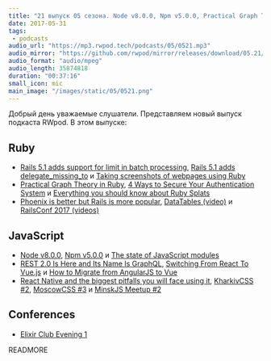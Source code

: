```yaml
---
title: "21 выпуск 05 сезона. Node v8.0.0, Npm v5.0.0, Practical Graph Theory in Ruby, DataTables, KharkivCSS #2, MoscowCSS #3 и прочее"
date: 2017-05-31
tags:
 - podcasts
audio_url: "https://mp3.rwpod.tech/podcasts/05/0521.mp3"
audio_mirror: "https://github.com/rwpod/mirror/releases/download/05.21/0521.mp3"
audio_format: "audio/mpeg"
audio_length: 35874818
duration: "00:37:16"
small_icon: mic
main_image: "/images/static/05/0521.png"
---
```


Добрый день уважаемые слушатели. Представляем новый выпуск подкаста RWpod. В этом выпуске:

## Ruby

 - [Rails 5.1 adds support for limit in batch processing](https://blog.bigbinary.com/2017/05/23/rails-5-1-adds-support-for-limit-in-batch-processing.html), [Rails 5.1 adds delegate_missing_to](http://blog.bigbinary.com/2017/05/30/rails-5-1-adds-delegate-missing-to.html) и [Taking screenshots of webpages using Ruby](http://blog.redpanthers.co/screenshots-using-ruby/)
 - [Practical Graph Theory in Ruby](http://www.blackbytes.info/2017/05/graph-theory-in-ruby/), [4 Ways to Secure Your Authentication System](https://ducktypelabs.com/4-ways-to-secure-authentication/) и [Everything you should know about Ruby Splats](https://alexcastano.com/everything-about-ruby-splats/)
 - [Phoenix is better but Rails is more popular](https://hackernoon.com/phoenix-is-better-but-rails-is-more-popular-8975d5e68879), [DataTables (video)](https://www.driftingruby.com/episodes/datatables) и [RailsConf 2017 (videos)](http://confreaks.tv/events/railsconf2017)

## JavaScript

 - [Node v8.0.0](https://nodejs.org/en/blog/release/v8.0.0/), [Npm v5.0.0](http://blog.npmjs.org/post/161081169345/v500) и [The state of JavaScript modules](https://medium.com/webpack/the-state-of-javascript-modules-4636d1774358)
 - [REST 2.0 Is Here and Its Name Is GraphQL](https://www.sitepoint.com/rest-2-0-graphql/), [Switching From React To Vue.js](http://vuejsdevelopers.com/2017/05/28/switch-from-react-to-vue-js/) и [How to Migrate from AngularJS to Vue](https://medium.com/@npayot/how-to-migrate-from-angularjs-to-vue-4a1e9721bea8)
 - [React Native and the biggest pitfalls you will face using it](https://www.youtube.com/watch?v=9UahaciXAbU), [KharkivCSS #2](https://dou.ua/forums/topic/20631/), [MoscowCSS #3](https://www.youtube.com/playlist?list=PLAf_MJ7SOshF2_9ApXmZ-iGmfgfKQm7Vu) и [MinskJS Meetup #2](https://www.youtube.com/playlist?list=PL-whh3wS8xsKLNp3J7Jg9LkWBbbx5T1Q6)

## Conferences

 - [Elixir Club Evening 1](https://www.facebook.com/events/158544027995561)

READMORE
